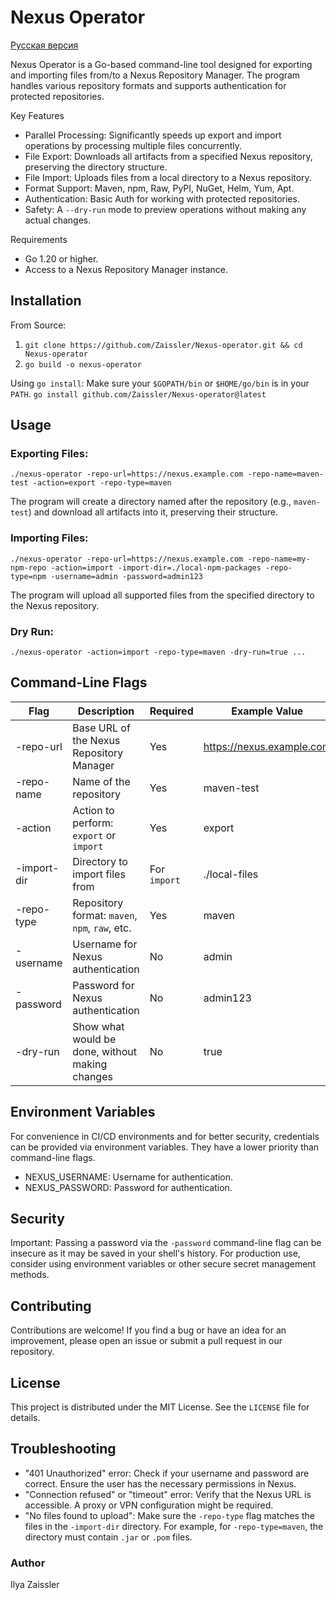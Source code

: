 # Nexus Operator

[Русская версия](README.ru.md)

Nexus Operator is a Go-based command-line tool designed for exporting and importing files from/to a Nexus Repository Manager. The program handles various repository formats and supports authentication for protected repositories.

Key Features
- Parallel Processing: Significantly speeds up export and import operations by processing multiple files concurrently.
- File Export: Downloads all artifacts from a specified Nexus repository, preserving the directory structure.
- File Import: Uploads files from a local directory to a Nexus repository.
- Format Support: Maven, npm, Raw, PyPI, NuGet, Helm, Yum, Apt.
- Authentication: Basic Auth for working with protected repositories.
- Safety: A `--dry-run` mode to preview operations without making any actual changes.

Requirements
- Go 1.20 or higher.
- Access to a Nexus Repository Manager instance.

## Installation

From Source:
1. `git clone https://github.com/Zaissler/Nexus-operator.git && cd Nexus-operator`
2. `go build -o nexus-operator`

Using `go install`:
Make sure your `$GOPATH/bin` or `$HOME/go/bin` is in your `PATH`.
`go install github.com/Zaissler/Nexus-operator@latest`

## Usage

### Exporting Files:
`./nexus-operator -repo-url=https://nexus.example.com -repo-name=maven-test -action=export -repo-type=maven`

The program will create a directory named after the repository (e.g., `maven-test`) and download all artifacts into it, preserving their structure.

### Importing Files:
`./nexus-operator -repo-url=https://nexus.example.com -repo-name=my-npm-repo -action=import -import-dir=./local-npm-packages -repo-type=npm -username=admin -password=admin123`

The program will upload all supported files from the specified directory to the Nexus repository.

### Dry Run:
`./nexus-operator -action=import -repo-type=maven -dry-run=true ...`

## Command-Line Flags
Flag            | Description                                      | Required | Example Value
------------------|--------------------------------------------------|----------|-----------------------------------
-repo-url         | Base URL of the Nexus Repository Manager         | Yes      | https://nexus.example.com
-repo-name        | Name of the repository                           | Yes      | maven-test
-action           | Action to perform: `export` or `import`          | Yes      | export
-import-dir       | Directory to import files from                   | For `import` | ./local-files
-repo-type        | Repository format: `maven`, `npm`, `raw`, etc.   | Yes      | maven
-username         | Username for Nexus authentication                | No       | admin
-password         | Password for Nexus authentication                | No       | admin123
-dry-run          | Show what would be done, without making changes  | No       | true

## Environment Variables
For convenience in CI/CD environments and for better security, credentials can be provided via environment variables. They have a lower priority than command-line flags.
- NEXUS_USERNAME: Username for authentication.
- NEXUS_PASSWORD: Password for authentication.

## Security
Important: Passing a password via the `-password` command-line flag can be insecure as it may be saved in your shell's history. For production use, consider using environment variables or other secure secret management methods.

## Contributing
Contributions are welcome! If you find a bug or have an idea for an improvement, please open an issue or submit a pull request in our repository.

## License
This project is distributed under the MIT License. See the `LICENSE` file for details.

## Troubleshooting
- "401 Unauthorized" error: Check if your username and password are correct. Ensure the user has the necessary permissions in Nexus.
- "Connection refused" or "timeout" error: Verify that the Nexus URL is accessible. A proxy or VPN configuration might be required.
- "No files found to upload": Make sure the `-repo-type` flag matches the files in the `-import-dir` directory. For example, for `-repo-type=maven`, the directory must contain `.jar` or `.pom` files.

### Author
Ilya Zaissler
